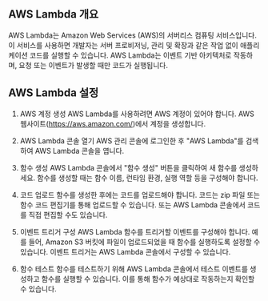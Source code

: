 ## AWS Lambda 개요
AWS Lambda는 Amazon Web Services (AWS)의 서버리스 컴퓨팅 서비스입니다. 이 서비스를 사용하면 개발자는 서버 프로비저닝, 관리 및 확장과 같은 작업 없이 애플리케이션 코드를 실행할 수 있습니다. AWS Lambda는 이벤트 기반 아키텍처로 작동하며, 요청 또는 이벤트가 발생할 때만 코드가 실행됩니다.

## AWS Lambda 설정

1. AWS 계정 생성
AWS Lambda를 사용하려면 AWS 계정이 있어야 합니다. AWS 웹사이트(https://aws.amazon.com/)에서 계정을 생성합니다.

2. AWS Lambda 콘솔 열기
AWS 관리 콘솔에 로그인한 후 "AWS Lambda"를 검색하여 AWS Lambda 콘솔을 엽니다.

3. 함수 생성
AWS Lambda 콘솔에서 "함수 생성" 버튼을 클릭하여 새 함수를 생성하세요. 함수를 생성할 때는 함수 이름, 런타임 환경, 실행 역할 등을 구성해야 합니다.

4. 코드 업로드
함수를 생성한 후에는 코드를 업로드해야 합니다. 코드는 zip 파일 또는 함수 코드 편집기를 통해 업로드할 수 있습니다. 또는 AWS Lambda 콘솔에서 코드를 직접 편집할 수도 있습니다.

5. 이벤트 트리거 구성
AWS Lambda 함수를 트리거할 이벤트를 구성해야 합니다. 예를 들어, Amazon S3 버킷에 파일이 업로드되었을 때 함수를 실행하도록 설정할 수 있습니다. 이벤트 트리거는 AWS Lambda 콘솔에서 구성할 수 있습니다.

6. 함수 테스트
함수를 테스트하기 위해 AWS Lambda 콘솔에서 테스트 이벤트를 생성하고 함수를 실행할 수 있습니다. 이를 통해 함수가 예상대로 작동하는지 확인할 수 있습니다.

